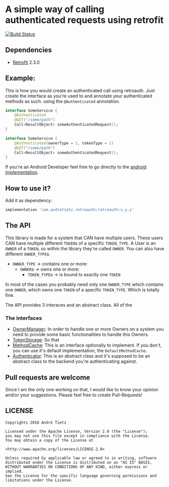# A simple way of calling authenticated requests using retrofit
[![Build Status](https://www.bitrise.io/app/d4189e3709bdf16d.svg?token=KpeuDTgCOEWgfL4RoZaVLQ&branch=master)](https://www.bitrise.io/app/d4189e3709bdf16d)
## Dependencies
* [Retrofit](https://github.com/square/retrofit) 2.3.0

## Example:
This is how you would create an authenticated call using retroauth. Just create
the interface as you're used to and annotate your authenticated methods as such.
using the ```@Authenticated``` annotation.
``` kotlin
interface SomeService {
    @Authenticated
    @GET("/some/path")
    Call<ResultObject> someAuthenticatedRequest();
}

```

``` kotlin
interface SomeService {
    @Authenticated(ownerType = 1, tokenType = 1)
    @GET("/some/path")
    Call<ResultObject> someAuthenticatedRequest();
}

```

If you're an Android Developer feel free to go directly to the [android implementation](retroauth-android/).
## How to use it?

Add it as dependency:
```groovy
implementation 'com.andretietz.retroauth:retroauth:x.y.z'
```

## The API

This library is made for a system that CAN have multiple users.
These users CAN have multiple different ```TOKEN```s of a specific ```TOKEN_TYPE```.
A User is an ```OWNER``` of a ```TOKEN```, so within the library they're called ```OWNER```.
You can also have different ```OWNER_TYPE```s.

 * ```OWNER_TYPE``` -> contains one or more:
   * ```OWNER```s -> owns one or more:
     * ```TOKEN_TYPE```s -> is bound to exactly one ```TOKEN```

In most of the cases you probably need only one ```OWNER_TYPE``` which contains one ```OWNER```, which owns one ```TOKEN``` of a specific ```TOKEN_TYPE```.
Which is totally fine.


The API provides 3 interaces and an abstract class. All of the
### The interfaces
  * [OwnerManager](src/main/java/com/andretietz/retroauth/OwnerManager.kt): In order to handle one or more Owners on a system you need to provide some basic functionalities to handle this Owners.
  * [TokenStorage](src/main/java/com/andretietz/retroauth/TokenStorage.kt): So that
  * [MethodCache](src/main/java/com/andretietz/retroauth/MethodCache.kt):
  This is an interface optionally to implement. If you don't, you can use it's default implementation, the ```DefaultMethodCache```.
  * [Authenticator](src/main/java/com/andretietz/retroauth/Authenticator.kt): This is an abstract class and it's supposed to be an abstract class to the backend you're authenticating against.

## Pull requests are welcome
Since I am the only one working on that, I would like to know your opinion and/or your suggestions.
Please feel free to create Pull-Requests!

## LICENSE
```
Copyrights 2018 André Tietz

Licensed under the Apache License, Version 2.0 (the "License");
you may not use this file except in compliance with the License.
You may obtain a copy of the License at

<http://www.apache.org/licenses/LICENSE-2.0>

Unless required by applicable law or agreed to in writing, software
distributed under the License is distributed on an "AS IS" BASIS,
WITHOUT WARRANTIES OR CONDITIONS OF ANY KIND, either express or implied.
See the License for the specific language governing permissions and
limitations under the License.
```